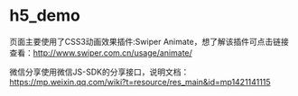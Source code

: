 # h5_demo
页面主要使用了CSS3动画效果插件:Swiper Animate，想了解该插件可点击链接查看：http://www.swiper.com.cn/usage/animate/

微信分享使用微信JS-SDK的分享接口，说明文档：https://mp.weixin.qq.com/wiki?t=resource/res_main&id=mp1421141115